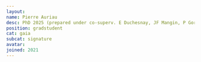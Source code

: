```yaml
---
layout:
name: Pierre Auriau
desc: PhD 2025 (prepared under co-superv. E Duchesnay, JF Mangin, P Gorin, A Grigis)
position: gradstudent
cat: gaia
subcat: signature
avatar:
joined: 2021
---
```

